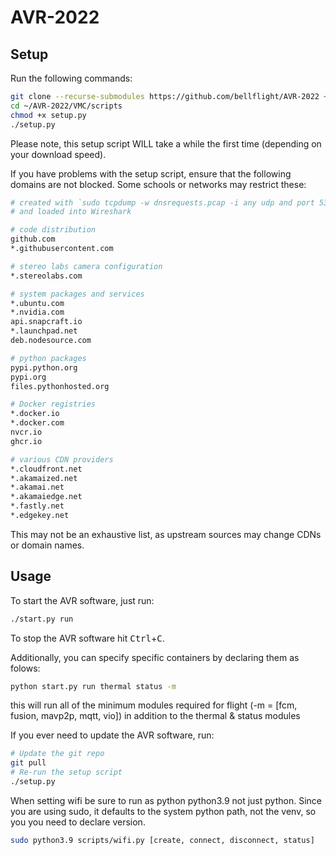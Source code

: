 # AVR-2022

## Setup

Run the following commands:

```bash
git clone --recurse-submodules https://github.com/bellflight/AVR-2022 ~/AVR-2022
cd ~/AVR-2022/VMC/scripts
chmod +x setup.py
./setup.py
```

Please note, this setup script WILL take a while the first time
(depending on your download speed).

If you have problems with the setup script, ensure that the following
domains are not blocked. Some schools or networks may restrict these:

```bash
# created with `sudo tcpdump -w dnsrequests.pcap -i any udp and port 53`
# and loaded into Wireshark

# code distribution
github.com
*.githubusercontent.com

# stereo labs camera configuration
*.stereolabs.com

# system packages and services
*.ubuntu.com
*.nvidia.com
api.snapcraft.io
*.launchpad.net
deb.nodesource.com

# python packages
pypi.python.org
pypi.org
files.pythonhosted.org

# Docker registries
*.docker.io
*.docker.com
nvcr.io
ghcr.io

# various CDN providers
*.cloudfront.net
*.akamaized.net
*.akamai.net
*.akamaiedge.net
*.fastly.net
*.edgekey.net
```

This may not be an exhaustive list, as upstream sources may change CDNs or domain names.

## Usage

To start the AVR software, just run:

```bash
./start.py run
```

To stop the AVR software hit <kbd>Ctrl</kbd>+<kbd>C</kbd>.

Additionally, you can specify specific containers by declaring them as folows:

```bash
python start.py run thermal status -m
```

this will run all of the minimum modules required for flight (-m = [fcm, fusion, mavp2p, mqtt, vio]) in addition to the thermal & status modules

If you ever need to update the AVR software, run:

```bash
# Update the git repo
git pull
# Re-run the setup script
./setup.py
```

When setting wifi be sure to run as python python3.9 not just python. Since you are using sudo, it defaults to the system python path, not the venv, so you you need to declare version.

```bash
sudo python3.9 scripts/wifi.py [create, connect, disconnect, status]
```

